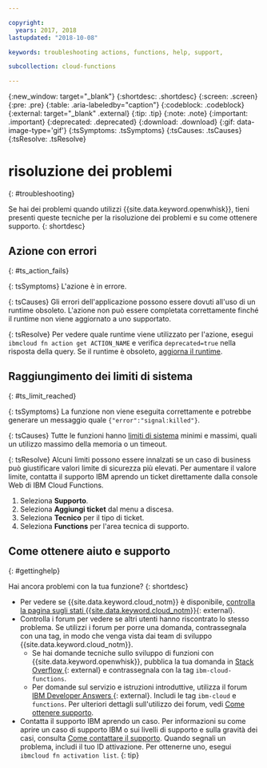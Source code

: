 ```yaml
---

copyright:
  years: 2017, 2018
lastupdated: "2018-10-08"

keywords: troubleshooting actions, functions, help, support,

subcollection: cloud-functions

---
```


{:new_window: target="_blank"}
{:shortdesc: .shortdesc}
{:screen: .screen}
{:pre: .pre}
{:table: .aria-labeledby="caption"}
{:codeblock: .codeblock}
{:external: target="_blank" .external}
{:tip: .tip}
{:note: .note}
{:important: .important}
{:deprecated: .deprecated}
{:download: .download}
{:gif: data-image-type='gif'}
{:tsSymptoms: .tsSymptoms}
{:tsCauses: .tsCauses}
{:tsResolve: .tsResolve}


# risoluzione dei problemi
{: #troubleshooting}

Se hai dei problemi quando utilizzi {{site.data.keyword.openwhisk}}, tieni presenti queste tecniche per la risoluzione dei problemi e su come ottenere supporto.
{: shortdesc}



## Azione con errori
{: #ts_action_fails}

{: tsSymptoms}
L'azione è in errore.

{: tsCauses}
Gli errori dell'applicazione possono essere dovuti all'uso di un runtime obsoleto. L'azione non può essere completata correttamente finché il runtime non viene aggiornato a uno supportato.

{: tsResolve}
Per vedere quale runtime viene utilizzato per l'azione, esegui `ibmcloud fn action get ACTION_NAME` e verifica `deprecated=true` nella risposta della query. Se il runtime è obsoleto, [aggiorna il runtime](/docs/openwhisk?topic=cloud-functions-actions#actions_update).



## Raggiungimento dei limiti di sistema
{: #ts_limit_reached}

{: tsSymptoms}
La funzione non viene eseguita correttamente e potrebbe generare un messaggio quale `{"error":"signal:killed"}`.

{: tsCauses}
Tutte le funzioni hanno [limiti di sistema](/docs/openwhisk?topic=cloud-functions-limits#limits_syslimits) minimi e massimi, quali un utilizzo massimo della memoria o un timeout.

{: tsResolve}
Alcuni limiti possono essere innalzati se un caso di business può giustificare valori limite di sicurezza più elevati. Per aumentare il valore limite, contatta il supporto IBM aprendo un ticket direttamente dalla console Web di IBM Cloud Functions.

1. Seleziona **Supporto**.
2. Seleziona **Aggiungi ticket** dal menu a discesa.
3. Seleziona **Tecnico** per il tipo di ticket.
4. Seleziona **Functions** per l'area tecnica di supporto.



## Come ottenere aiuto e supporto
{: #gettinghelp}

Hai ancora problemi con la tua funzione?
{: shortdesc}

-   Per vedere se {{site.data.keyword.cloud_notm}} è disponibile, [controlla la pagina sugli stati {{site.data.keyword.cloud_notm}}](https://cloud.ibm.com/status?selected=status){: external}.
-   Controlla i forum per vedere se altri utenti hanno riscontrato lo stesso problema. Se utilizzi i forum per porre una domanda, contrassegnala con una tag, in modo che venga vista dai team di sviluppo {{site.data.keyword.cloud_notm}}.
    -   Se hai domande tecniche sullo sviluppo di funzioni con {{site.data.keyword.openwhisk}}, pubblica la tua domanda in [Stack Overflow ](https://stackoverflow.com/search?q=ibm-cloud-functions){: external} e contrassegnala con la tag `ibm-cloud-functions`.
    -   Per domande sul servizio e istruzioni introduttive, utilizza il forum [IBM Developer Answers ](https://developer.ibm.com/answers/topics/functions){: external}. Includi le tag `ibm-cloud` e `functions`.
    Per ulteriori dettagli sull'utilizzo dei forum, vedi [Come ottenere supporto](/docs/get-support?topic=get-support-getting-customer-support#using-avatar).
-   Contatta il supporto IBM aprendo un caso. Per informazioni su come aprire un caso di supporto IBM o sui livelli di supporto e sulla gravità dei casi, consulta [Come contattare il supporto](/docs/get-support?topic=get-support-getting-customer-support).
Quando segnali un problema, includi il tuo ID attivazione. Per ottenerne uno, esegui `ibmcloud fn activation list`.
{: tip}

